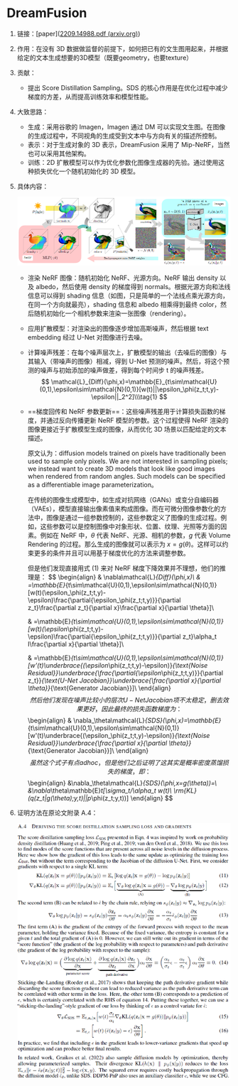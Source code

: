 # DreamFusion



1. 链接：[paper]([2209.14988.pdf (arxiv.org)](https://arxiv.org/pdf/2209.14988.pdf))

2. 作用：在没有 3D 数据做监督的前提下，如何把已有的文生图用起来，并根据给定的文本生成想要的3D模型（既要geometry，也要texture）

3. 贡献：
   - 提出 Score Distillation Sampling。SDS 的核心作用是在优化过程中减少梯度的方差，从而提高训练效率和模型性能。

4. 大致思路：
   - 生成：采用谷歌的 Imagen，Imagen 通过 DM 可以实现文生图。在图像的生成过程中，不同视角的生成受到文本中与方向有关的描述所控制。
   - 表示：对于生成对象的 3D 表示，DreamFusion 采用了 Mip-NeRF，当然也可以采用其他架构。
   - 训练：2D 扩散模型可以作为优化参数化图像生成器的先验。通过使用这种损失优化一个随机初始化的 3D 模型。

5. 具体内容：

   ![image-20231109234746957](./src/image-20231109234746957.png)

   - 渲染 NeRF 图像：随机初始化 NeRF、光源方向。NeRF 输出 density 以及 albedo，然后使用 density 的梯度得到 normals。根据光源方向和法线信息可以得到 shading 信息（如图，只是简单的一个法线点乘光源方向，在同一个方向就最亮），shading 信息和 albedo 相乘得到最终 color，然后随机初始化一个相机参数来渲染一张图像（rendering）。

   - 应用扩散模型：对渲染出的图像逐步增加高斯噪声，然后根据 text embedding 经过 U-Net 对图像进行去噪。

   - 计算噪声残差：在每个噪声层次上，扩散模型的输出（去噪后的图像）与其输入（带噪声的图像）相减，得到 U-Net 预测的噪声。然后，将这个预测的噪声与初始添加的噪声做差，得到每个时间步 t 的噪声残差。
     $$
     \mathcal{L}_{Diff}(\phi,x)=\mathbb{E}_{t\sim\mathcal{U}(0,1),\epsilon\sim\mathcal{N}(0,1)}[w(t)||\epsilon_\phi(z_t;t,y)-\epsilon||_2^2]\\\tag{1}
     $$

   - ==梯度回传和 NeRF 参数更新==：这些噪声残差用于计算损失函数的梯度，并通过反向传播更新 NeRF 模型的参数。这个过程使得 NeRF 渲染的图像更接近于扩散模型生成的图像，从而优化 3D 场景以匹配给定的文本描述。

     原文认为：diffusion models trained on pixels have traditionally been used to sample only pixels. We are not interested in sampling pixels; we instead want to create 3D models that look like good images when rendered from random angles. Such models can be specified as a differentiable image parameterization。

     在传统的图像生成模型中，如生成对抗网络（GANs）或变分自编码器（VAEs），模型直接输出像素值来构成图像。而在可微分图像参数化的方法中，图像是通过一组参数控制的，这些参数定义了图像的生成过程。例如，这些参数可以是控制图像中对象形状、位置、纹理、光照等方面的因素。例如在 NeRF 中，$\theta$ 代表 NeRF、光源、相机的参数，$g$ 代表 Volume Rendering 的过程。那么生成的图像就可以表示为 $x=g(\theta)$。这样可以约束更多的条件并且可以用基于梯度优化的方法来调整参数。

     但是他们发现直接用式 (1) 来对 NeRF 梯度下降效果并不理想，他们的推理是：
     $$
     \begin{align}
     & \nabla\mathcal{L}_{Diff}(\phi,x)\\
     & =\mathbb{E}_{t\sim\mathcal{U}(0,1),\epsilon\sim\mathcal{N}(0,1)}[w(t)(\epsilon_\phi(z_t;t,y)-\epsilon)\frac{\partial{\epsilon_\phi(z_t;t,y)}}{\partial z_t}\frac{\partial z_t}{\partial x}\frac{\partial x}{\partial \theta}]\\
     
     & =\mathbb{E}_{t\sim\mathcal{U}(0,1),\epsilon\sim\mathcal{N}(0,1)}[w(t)(\epsilon_\phi(z_t;t,y)-\epsilon)\frac{\partial{\epsilon_\phi(z_t;t,y)}}{\partial z_t}\alpha_t I\frac{\partial x}{\partial \theta}]\\
     
     & =\mathbb{E}_{t\sim\mathcal{U}(0,1),\epsilon\sim\mathcal{N}(0,1)}[w'(t)\underbrace{(\epsilon_\phi(z_t;t,y)-\epsilon)}_{\text{Noise Residual}}\underbrace{\frac{\partial{\epsilon_\phi(z_t;t,y)}}{\partial z_t}}_{\text{U-Net Jacobian}}\underbrace{\frac{\partial x}{\partial \theta}}_{\text{Generator Jacobian}}]\\
     \end{align}
     $$
     然后他们发现在噪声比较小的层次 U-Net Jacobian 项不太稳定，删去效果更好，因此最终的损失函数梯度为：
     $$
     \begin{align}
     & \nabla_\theta\mathcal{L}_{SDS}(\phi,x)=\mathbb{E}_{t\sim\mathcal{U}(0,1),\epsilon\sim\mathcal{N}(0,1)}[w'(t)\underbrace{(\epsilon_\phi(z_t;t,y)-\epsilon)}_{\text{Noise Residual}}\underbrace{\frac{\partial x}{\partial \theta}}_{\text{Generator Jacobian}}]\\
     \end{align}
     $$
     虽然这个式子有点 adhoc，但是他们之后证明了这其实是概率密度蒸馏损失的梯度，即：
     $$
     \begin{align}
     &\nabla_\theta\mathcal{L}_{SDS}(\phi,x=g(\theta))=\\
     &\nabla_\theta\mathbb{E}_t[\sigma_t/\alpha_t w(t)\ \rm{KL}(q(z_t|g(\theta);y,t)||p_\phi(z_t;y,t))]
     \end{align}
     $$

6. 证明方法在原论文附录 A.4：

   ![image-20231110204501344](./src/image-20231110204501344.png)